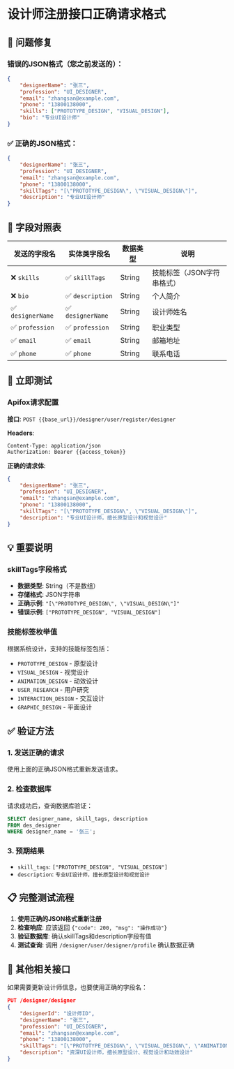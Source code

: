 # 设计师注册接口正确请求格式

## 🔧 问题修复

### 错误的JSON格式（您之前发送的）：
```json
{
    "designerName": "张三",
    "profession": "UI_DESIGNER",
    "email": "zhangsan@example.com",
    "phone": "13800138000",
    "skills": ["PROTOTYPE_DESIGN", "VISUAL_DESIGN"],
    "bio": "专业UI设计师"
}
```

### ✅ 正确的JSON格式：
```json
{
    "designerName": "张三",
    "profession": "UI_DESIGNER",
    "email": "zhangsan@example.com",
    "phone": "13800138000",
    "skillTags": "[\"PROTOTYPE_DESIGN\", \"VISUAL_DESIGN\"]",
    "description": "专业UI设计师"
}
```

## 🎯 字段对照表

| 发送的字段名 | 实体类字段名 | 数据类型 | 说明 |
|-------------|-------------|----------|------|
| ❌ `skills` | ✅ `skillTags` | String | 技能标签（JSON字符串格式） |
| ❌ `bio` | ✅ `description` | String | 个人简介 |
| ✅ `designerName` | ✅ `designerName` | String | 设计师姓名 |
| ✅ `profession` | ✅ `profession` | String | 职业类型 |
| ✅ `email` | ✅ `email` | String | 邮箱地址 |
| ✅ `phone` | ✅ `phone` | String | 联系电话 |

## 🚀 立即测试

### Apifox请求配置

**接口**: `POST {{base_url}}/designer/user/register/designer`

**Headers**:
```
Content-Type: application/json
Authorization: Bearer {{access_token}}
```

**正确的请求体**:
```json
{
    "designerName": "张三",
    "profession": "UI_DESIGNER",
    "email": "zhangsan@example.com",
    "phone": "13800138000",
    "skillTags": "[\"PROTOTYPE_DESIGN\", \"VISUAL_DESIGN\"]",
    "description": "专业UI设计师，擅长原型设计和视觉设计"
}
```

## 💡 重要说明

### skillTags字段格式
- **数据类型**: String（不是数组）
- **存储格式**: JSON字符串
- **正确示例**: `"[\"PROTOTYPE_DESIGN\", \"VISUAL_DESIGN\"]"`
- **错误示例**: `["PROTOTYPE_DESIGN", "VISUAL_DESIGN"]`

### 技能标签枚举值
根据系统设计，支持的技能标签包括：
- `PROTOTYPE_DESIGN` - 原型设计
- `VISUAL_DESIGN` - 视觉设计
- `ANIMATION_DESIGN` - 动效设计
- `USER_RESEARCH` - 用户研究
- `INTERACTION_DESIGN` - 交互设计
- `GRAPHIC_DESIGN` - 平面设计

## ✅ 验证方法

### 1. 发送正确的请求
使用上面的正确JSON格式重新发送请求。

### 2. 检查数据库
请求成功后，查询数据库验证：
```sql
SELECT designer_name, skill_tags, description 
FROM des_designer 
WHERE designer_name = '张三';
```

### 3. 预期结果
- `skill_tags`: `["PROTOTYPE_DESIGN", "VISUAL_DESIGN"]`
- `description`: `专业UI设计师，擅长原型设计和视觉设计`

## 📋 完整测试流程

1. **使用正确的JSON格式重新注册**
2. **检查响应**: 应该返回 `{"code": 200, "msg": "操作成功"}`
3. **验证数据库**: 确认skillTags和description字段有值
4. **测试查询**: 调用 `/designer/user/designer/profile` 确认数据正确

## 🔄 其他相关接口

如果需要更新设计师信息，也要使用正确的字段名：

```json
PUT /designer/designer
{
    "designerId": "设计师ID",
    "designerName": "张三",
    "profession": "UI_DESIGNER",
    "email": "zhangsan@example.com",
    "phone": "13800138000",
    "skillTags": "[\"PROTOTYPE_DESIGN\", \"VISUAL_DESIGN\", \"ANIMATION_DESIGN\"]",
    "description": "资深UI设计师，擅长原型设计、视觉设计和动效设计"
}
``` 
